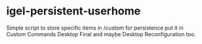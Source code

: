 # igel-persistent-userhome
Simple script to store specific items in /custom for persistence
put it in Custom Commands Desktop Final and maybe Desktop Reconfiguration too.  
